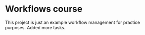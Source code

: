# Workflows course

This project is just an example workflow management for practice purposes. Added more tasks.